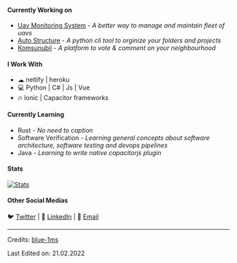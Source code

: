   
#### Currently Working on
* [Uav Monitoring System](https://github.com/shakg/uav_activity_monitor) - *A better way to manage and maintain fleet of uavs*
* [Auto Structure](https://github.com/shakg/AutoStructure) - *A python cli tool to orginize your folders and projects*
* [Komsunubil](https://github.com/shakg/komsunubil) - *A platform to vote & comment on your neighbourhood*

#### I Work With
* ☁ netlify | heroku 
* 💻 Python | C# | Js | Vue 
* 🔥 Ionic | Capacitor frameworks

#### Currently Learning
* Rust - *No need to caption*
* Software Verification - *Learning general concepts about software architecture, software testing and devops pipelines*
* Java - *Learning to write native capacitorjs plugin*

 #### Stats
[![Stats](https://github-readme-stats.vercel.app/api?username=shakg)](https://github.com/shakg)

#### Other Social Medias
🐦 [Twitter](https://twitter.com/ishakgonul1) | 💼 [LinkedIn](https://www.linkedin.com/in/ishak-g%C3%B6n%C3%BCl-302004130/) | 📧 [Email](mailto:ishakgonulgb@gmail.com)
 

<!--
**blue-1ms/blue-1ms** is a ✨ _special_ ✨ repository because its `README.md` (this file) appears on your GitHub profile.
-->
-----
Credits: [blue-1ms](https://github.com/blue-1ms)

Last Edited on: 21.02.2022
